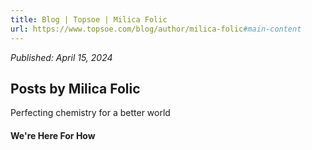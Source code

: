 ```yaml
---
title: Blog | Topsoe | Milica Folic
url: https://www.topsoe.com/blog/author/milica-folic#main-content
---
```


*Published: April 15, 2024*

## Posts by Milica Folic

Perfecting chemistry for a better world

#### We're Here For How